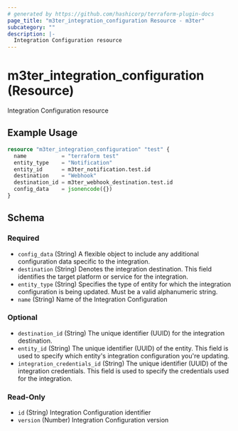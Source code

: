 ```yaml
---
# generated by https://github.com/hashicorp/terraform-plugin-docs
page_title: "m3ter_integration_configuration Resource - m3ter"
subcategory: ""
description: |-
  Integration Configuration resource
---
```


# m3ter_integration_configuration (Resource)

Integration Configuration resource

## Example Usage

```terraform
resource "m3ter_integration_configuration" "test" {
  name           = "terraform test"
  entity_type    = "Notification"
  entity_id      = m3ter_notification.test.id
  destination    = "Webhook"
  destination_id = m3ter_webhook_destination.test.id
  config_data    = jsonencode({})
}
```

<!-- schema generated by tfplugindocs -->
## Schema

### Required

- `config_data` (String) A flexible object to include any additional configuration data specific to the integration.
- `destination` (String) Denotes the integration destination. This field identifies the target platform or service for the integration.
- `entity_type` (String) Specifies the type of entity for which the integration configuration is being updated. Must be a valid alphanumeric string.
- `name` (String) Name of the Integration Configuration

### Optional

- `destination_id` (String) The unique identifier (UUID) for the integration destination.
- `entity_id` (String) The unique identifier (UUID) of the entity. This field is used to specify which entity's integration configuration you're updating.
- `integration_credentials_id` (String) The unique identifier (UUID) of the integration credentials. This field is used to specify the credentials used for the integration.

### Read-Only

- `id` (String) Integration Configuration identifier
- `version` (Number) Integration Configuration version
